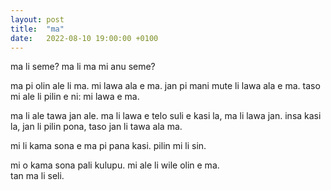 ```yaml
---
layout: post
title:  "ma"
date:   2022-08-10 19:00:00 +0100
---
```

ma li seme? ma li ma mi anu seme?

ma pi olin ale li ma. mi lawa ala e ma. jan pi mani mute li lawa ala e ma. taso mi ale li pilin e ni: mi lawa e ma.

ma li ale tawa jan ale. ma li lawa e telo suli e kasi la, ma li lawa jan. insa kasi la, jan li pilin pona, taso jan li tawa ala ma.

mi li kama sona e ma pi pana kasi. pilin mi li sin.

mi o kama sona pali kulupu. mi ale li wile olin e ma.  
tan ma li seli.